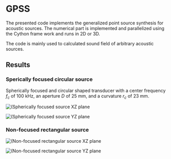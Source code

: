 # GPSS

The presented code implements the generalized point source synthesis for acoustic sources. The numerical part is implemented and parallelized using the Cython frame work and runs in 2D or 3D. 

The code is mainly used to calculated sound field of arbitrary acoustic sources.

## Results

### Sperically focused circular source

Spherically focused and circular shaped transducer with a center frequency $f_{c}$ of 100 kHz, an aperture $D$ of 25 mm, and a curvature $r_{c}$ of 23 mm. 

![(Spherically focused source XZ plane](images/spherically_focused_XZ.png)

![(Spherically focused source YZ plane](images/spherically_focused_YZ.png)

### Non-focused rectangular source

![(Non-focused rectangular source XZ plane](images/rect_non-focused_XZ.png)

![(Non-focused rectangular source  YZ plane](images/rect_non-focused_YZ.png)
